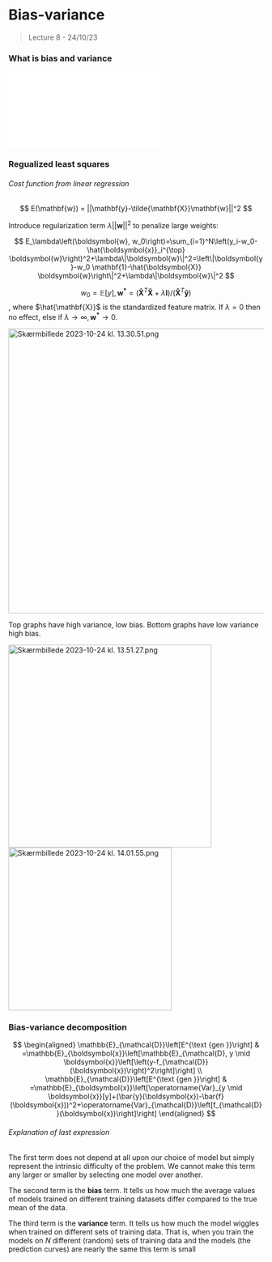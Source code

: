 # Bias-variance

> Lecture 8 - 24/10/23

### What is bias and variance

![Skærmbillede 2023-10-24 kl. 13.17.12.png](Skærmbillede%202023-10-24%20kl.%2013.17.12.png.md)

### Regualized least squares

###### Cost function from linear regression

$$
E(\mathbf{w}) = ||\mathbf{y}-\tilde{\mathbf{X}}\mathbf{w}||^2
$$

Introduce regularization term $\lambda||\mathbf{w}||^2$ to penalize large weights:

$$
E_\lambda\left(\boldsymbol{w}, w_0\right)=\sum_{i=1}^N\left(y_i-w_0-\hat{\boldsymbol{x}}_i^{\top} \boldsymbol{w}\right)^2+\lambda\|\boldsymbol{w}\|^2=\left\|\boldsymbol{y}-w_0 \mathbf{1}-\hat{\boldsymbol{X}} \boldsymbol{w}\right\|^2+\lambda\|\boldsymbol{w}\|^2
$$

$$
w_0 = \mathbb{E}[y], \mathbf{w^*} = (\mathbf{\hat{X}}^T\mathbf{\hat{X}}+\lambda\mathbf{I})/(\mathbf{\hat{X}}^T\mathbf{\hat{y}})
$$
, where $\hat{\mathbf{X}}$ is the standardized feature matrix.
If $\lambda=0$ then no effect, else if $\lambda \rightarrow\infty, \mathbf{w^*}\rightarrow0$.

<img title="" src="file:///var/folders/sq/wx9hvn512t98113z7jvv2j7m0000gn/T/TemporaryItems/NSIRD_screencaptureui_50O6I9/Skærmbillede%202023-10-24%20kl.%2013.30.51.png" alt="Skærmbillede 2023-10-24 kl. 13.30.51.png" width="563" data-align="center">

Top graphs have high variance, low bias. Bottom graphs have low variance high bias.

<img title="" src="file:///Users/bertramhage/Desktop/Skærmbillede%202023-10-24%20kl.%2013.51.27.png" alt="Skærmbillede 2023-10-24 kl. 13.51.27.png" width="401" data-align="center">

<img title="" src="file:///var/folders/sq/wx9hvn512t98113z7jvv2j7m0000gn/T/TemporaryItems/NSIRD_screencaptureui_N1fbfU/Skærmbillede%202023-10-24%20kl.%2014.01.55.png" alt="Skærmbillede 2023-10-24 kl. 14.01.55.png" width="322" data-align="center">

### Bias-variance decomposition

$$
\begin{aligned}
\mathbb{E}_{\mathcal{D}}\left[E^{\text {gen }}\right] & =\mathbb{E}_{\boldsymbol{x}}\left[\mathbb{E}_{\mathcal{D}, y \mid \boldsymbol{x}}\left[\left(y-f_{\mathcal{D}}(\boldsymbol{x})\right)^2\right]\right] \\
\mathbb{E}_{\mathcal{D}}\left[E^{\text {gen }}\right] & =\mathbb{E}_{\boldsymbol{x}}\left[\operatorname{Var}_{y \mid \boldsymbol{x}}[y]+(\bar{y}(\boldsymbol{x})-\bar{f}(\boldsymbol{x}))^2+\operatorname{Var}_{\mathcal{D}}\left[f_{\mathcal{D}}(\boldsymbol{x})\right]\right]
\end{aligned}
$$

###### Explanation of last expression

The first term does not depend at all upon our choice of model but simply represent the intrinsic difficulty of the problem. We cannot make this term any larger or smaller by selecting one model over another.

The second term is the **bias** term. It tells us how much the average values of models trained on different training datasets differ compared to the true mean of the data.

The third term is the **variance** term. It tells us how much the model wiggles when trained on different sets of training data. That is, when you train the models on $N$ different (random) sets of training data and the models (the prediction curves) are nearly the same this term is small
